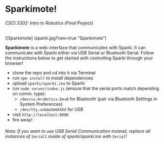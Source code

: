 # Sparkimote!
###### CSCI 3302: Intro to Robotics (Final Project)

![Sparkimote]
(sparki.jpg?raw=true "Sparkimote")

**Sparkimote** is a web-interface that communicates with Sparki. It can communicate with Sparki either via USB Serial or Bluetooth Serial. Follow the instructions below to get started with controlling Sparki through your browser!

- clone the repo and cd into it via Terminal
- run ```npm install``` to install dependencies
- upload ```sparki/sparki.ino``` to Sparki
- run ```node server/index.js``` (ensure that the serial ports match depending on comm. type):
	- ```/dev/cu.ArcBotics-DevB``` for Bluetooth (pair via Bluetooth Settings in System Preferences)
	- ```/dev/tty.usbmodemXXXX``` for USB
- visit ```http://localhost:8080```
- fire away!

###### Note: If you want to use USB Serial Communication instead, replace all instances of ```Serial1``` inside of sparki/sparki.ino with ```Serial```!